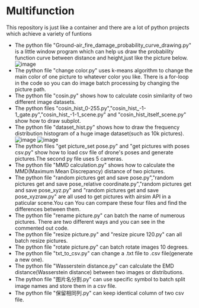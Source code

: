 # Multifunction
This repository is just like a container and there are a lot of python projects which achieve a variety of funtions
* The python file "Ground-air_fire_damage_probability_curve_drawing.py" is a little window program which can help us draw the probability function curve between distance and height,just like the picture below.
  ![image](https://github.com/gh31415/Multifunction/assets/94460269/61209e5d-648d-4e6e-ad1c-8a4db245cace)
* The python file "change color.py" uses k-means algorithm to change the main color of one picture to whatever color you like. There is a for-loop in the code so you can do image batch processing by changing the picture path.
* The python file "cosin.py" shows how to calculate cosin similarity of two different image datasets.
* The python files "cosin_hist_0-255.py","cosin_hist_-1-1_gate.py","cosin_hist_-1-1_scene.py" and "cosin_hist_itself_scene.py" show how to draw subplot.
* The python file "dataset_hist.py" shows how to draw the frequency distribution histogram of a huge image dataset(such as 10k pictures).
  ![image](https://github.com/gh31415/Multifunction/assets/94460269/b192d4fb-d889-41f6-a597-3a7526751d51)
  ![image](https://github.com/gh31415/Multifunction/assets/94460269/2a654125-bfa0-4f5e-881b-45a00a36eeb1)
* The python files "get picture_set pose.py" and "get pictures with poses csv.py" show how to load csv file of drone's poses and generate pictures.The second py file uses 5 cameras.
* The python file "MMD calculation.py" shows how to calculate the MMD(Maximum Mean Discrepancy) distance of two pictures.
* The python file "random pictures get and save pose.py","random pictures get and save pose_relative coordinate.py","random pictures get and save pose_xyz.py" and "random pictures get and save pose_xyzraw.py" are all used to get pictures with airsim API in a paticular scene.You can You can compare these four files and find the differences between them.
* The python file "rename picture.py" can batch the name of numerous pictures. There are two different ways and you can see in the commented out code.
* The python file "resize picture.py" and "resize picure 120.py" can all batch resize pictures.
* The python file "rotate picture.py" can batch rotate images 10 degrees.
* The python file "txt_to_csv.py" can change a .txt file to .csv file(generate a new one).
* The python file "Wasserstein distance.py" can calculate the EMD distance(Wasserstein distance) between two images or distributions.
* The python file "图片名分割.py" can use specific symbol to batch split image names and store them in a csv file.
* The python file "保留相同列.py" can keep identical column of two csv file.
 
